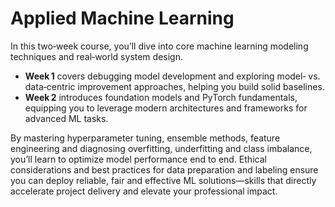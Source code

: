 # Applied Machine Learning

In this two‑week course, you’ll dive into core machine learning modeling techniques and real‑world system design. 
- **Week 1** covers debugging model development and exploring model‑ vs. data‑centric improvement approaches, helping you build solid baselines. 
- **Week 2** introduces foundation models and PyTorch fundamentals, equipping you to leverage modern architectures and frameworks for advanced ML tasks.

By mastering hyperparameter tuning, ensemble methods, feature engineering and diagnosing overfitting, underfitting and class imbalance, you’ll learn to optimize model performance end to end. Ethical considerations and best practices for data preparation and labeling ensure you can deploy reliable, fair and effective ML solutions—skills that directly accelerate project delivery and elevate your professional impact.  
